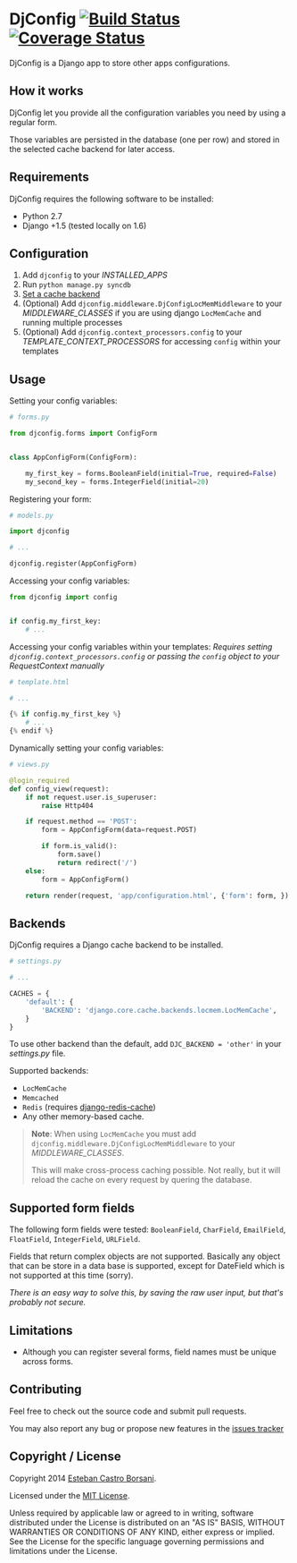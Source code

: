 # DjConfig [![Build Status](https://travis-ci.org/nitely/django-djconfig.png)](https://travis-ci.org/nitely/django-djconfig) [![Coverage Status](https://coveralls.io/repos/nitely/django-djconfig/badge.png?branch=master)](https://coveralls.io/r/nitely/django-djconfig?branch=master)

DjConfig is a Django app to store other apps configurations.

## How it works

DjConfig let you provide all the configuration variables you need by using a regular form.

Those variables are persisted in the database (one per row) and stored in the selected cache backend for later access.

## Requirements

DjConfig requires the following software to be installed:

* Python 2.7
* Django +1.5 (tested locally on 1.6)

## Configuration

1. Add `djconfig` to your *INSTALLED_APPS*
2. Run `python manage.py syncdb`
3. [Set a cache backend](https://github.com/nitely/django-djconfig#backends)
4. (Optional) Add `djconfig.middleware.DjConfigLocMemMiddleware` to your *MIDDLEWARE_CLASSES* if you are using django `LocMemCache` and running multiple processes
5. (Optional) Add `djconfig.context_processors.config` to your *TEMPLATE_CONTEXT_PROCESSORS* for accessing `config` within your templates

## Usage

Setting your config variables:

```python
# forms.py

from djconfig.forms import ConfigForm


class AppConfigForm(ConfigForm):

    my_first_key = forms.BooleanField(initial=True, required=False)
    my_second_key = forms.IntegerField(initial=20)
```

Registering your form:

```python
# models.py

import djconfig

# ...

djconfig.register(AppConfigForm)
```

Accessing your config variables:

```python
from djconfig import config


if config.my_first_key:
    # ...
```

Accessing your config variables within your templates:
*Requires setting `djconfig.context_processors.config` or passing the `config` object to your RequestContext manually*

```python
# template.html

# ...

{% if config.my_first_key %}
    # ...
{% endif %}
```

Dynamically setting your config variables:

```python
# views.py

@login_required
def config_view(request):
    if not request.user.is_superuser:
        raise Http404

    if request.method == 'POST':
        form = AppConfigForm(data=request.POST)

        if form.is_valid():
            form.save()
            return redirect('/')
    else:
        form = AppConfigForm()

    return render(request, 'app/configuration.html', {'form': form, })
```

## Backends

DjConfig requires a Django cache backend to be installed.

```python
# settings.py

# ...

CACHES = {
    'default': {
        'BACKEND': 'django.core.cache.backends.locmem.LocMemCache',
    }
}
```

To use other backend than the default, add `DJC_BACKEND = 'other'` in your *settings.py* file.

Supported backends:
* `LocMemCache`
* `Memcached`
* `Redis` (requires [django-redis-cache](https://github.com/sebleier/django-redis-cache))
* Any other memory-based cache.

>**Note**: When using `LocMemCache` you must add `djconfig.middleware.DjConfigLocMemMiddleware` to your *MIDDLEWARE_CLASSES*.
>
>This will make cross-process caching possible. Not really, but it will reload the cache on every request by quering the database.

## Supported form fields

The following form fields were tested: `BooleanField`, `CharField`, `EmailField`, `FloatField`, `IntegerField`, `URLField`.

Fields that return complex objects are not supported. Basically any object that can be store in a data base is supported, except for DateField which is not supported at this time (sorry).

*There is an easy way to solve this, by saving the raw user input, but that's probably not secure.*

## Limitations

* Although you can register several forms, field names must be unique across forms.

## Contributing

Feel free to check out the source code and submit pull requests.

You may also report any bug or propose new features in the [issues tracker](https://github.com/nitely/django-djconfig/issues)

## Copyright / License

Copyright 2014 [Esteban Castro Borsani](https://github.com/nitely).

Licensed under the [MIT License](https://github.com/nitely/django-djconfig/blob/master/LICENSE).

Unless required by applicable law or agreed to in writing,
software distributed under the License is distributed on an "AS IS" BASIS,
WITHOUT WARRANTIES OR CONDITIONS OF ANY KIND, either express or implied.
See the License for the specific language governing permissions and limitations under the License.